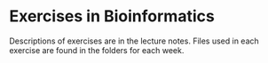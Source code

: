 
# Exercises in Bioinformatics

Descriptions of exercises are in the lecture notes. Files used in each exercise are found in the folders for each week.
